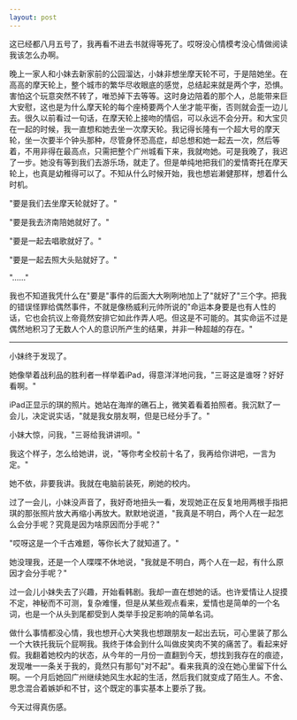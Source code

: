 ```yaml
---
layout: post
---
```

这已经都八月五号了，我再看不进去书就得等死了。哎呀没心情模考没心情做阅读我该怎么办啊。

晚上一家人和小妹去新家前的公园溜达，小妹非想坐摩天轮不可，于是陪她坐。在高高的摩天轮上，整个城市的繁华尽收眼底的感觉，总结起来就是两个字，恐惧。害怕这个玩意突然不转了，唯恐掉下去等等。这时身边陪着的那个人，总能带来巨大安慰，这也是为什么摩天轮的每个座椅要两个人坐才能平衡，否则就会歪一边儿去。很久以前看过一句话，在摩天轮上接吻的情侣，可以永远不会分开。和大宝贝在一起的时候，我一直想和她去坐一次摩天轮。我记得长隆有一个超大号的摩天轮，坐一次要半个钟头那种，尽管身怀恐高症，却总想和她一起去一次，然后等着，不用非得在最高点，只需把整个广州城看下来，我就吻她。可是我晚了，我迟了一步。她没有等到我们去游乐场，就走了。但是单纯地把我们的爱情寄托在摩天轮上，也真是幼稚得可以了。不知从什么时候开始，我也想岩濑健那样，想着什么时机。

"要是我们去坐摩天轮就好了。"

"要是我去济南陪她就好了。"

"要是一起去唱歌就好了。"

"要是一起去照大头贴就好了。"

"……"

我也不知道我凭什么在"要是"事件的后面大大咧咧地加上了"就好了"三个字。把我的错误怪罪给偶然事件，不就是像杨威利元帅所说的"命运本身要是也有人性的话，它也会抗议上帝竟然安排它如此作弄人吧。但这是不可能的。其实命运不过是偶然地积习了无数人个人的意识所产生的结果，并非一种超越的存在。"

* * *

小妹终于发现了。

她像举着战利品的胜利者一样举着iPad，得意洋洋地问我，"三哥这是谁呀？好好看啊。"

iPad正显示的琪的照片。她站在海岸的礁石上，微笑着看着拍照者。我沉默了一会儿，决定说实话，"就是我女朋友啊，但是已经分手了。"

小妹大惊，问我，"三哥给我讲讲呗。"

我这个样子，怎么给她讲，说，"等你考全校前十名了，我再给你讲吧，一言为定。"

她不依，非要我讲。我就在电脑前装死，刷她的校内。

过了一会儿，小妹没声音了，我好奇地扭头一看，发现她正在反复地用两根手指把琪的那张照片放大再缩小再放大。默默地说道，"我真是不明白，两个人在一起怎么会分手呢？究竟是因为啥原因而分手呢？"

"哎呀这是一个千古难题，等你长大了就知道了。"

她没理我，还是一个人喋喋不休地说，"我就是不明白，两个人在一起，有什么原因才会分手呢？"

过一会儿小妹失去了兴趣，开始看韩剧。我却一直在想她的话。也许爱情让人捉摸不定，神秘而不可测，复杂难懂，但是从某些观点看来，爱情也是简单的一个名词，也是一个从头到尾都受到人类举手投足影响的简单名词。

做什么事情都没心情，我也想开心大笑我也想跟朋友一起出去玩，可心里装了那么一个大铁托我玩个屁啊我。我终于体会到什么叫做皮笑肉不笑的痛苦了。看起来好假。我翻着她校内的状态，从今年的一月份一直翻到今天，想找到我存在的痕迹，发现唯一一条关于我的，竟然只有那句"对不起"。看来我真的没在她心里留下什么啊。一个月后她回广州继续她风生水起的生活，然后我们就变成了陌生人。不舍、思念混合着嫉妒和不甘，这个既定的事实基本上要杀了我。

今天过得真伤感。